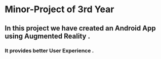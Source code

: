 # Minor-Project of 3rd Year
## In this project we have created an Android App using Augmented Reality .
### It provides better User Experience .
